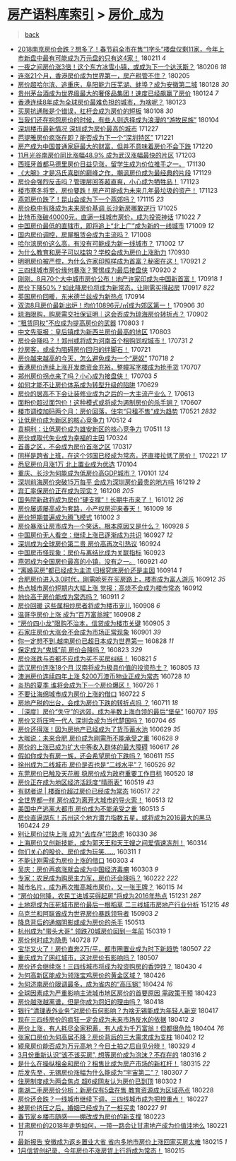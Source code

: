 [房产语料库索引](../../README.md)  > [房价_成为](房价_成为.md)
====
> [back](../README.md)

- [2018南京房价会跌？想多了！春节前全市在售“1字头”楼盘仅剩11家，今年上市新盘中最有可能成为万元盘的只有这4家！](http://jkwz.applinzi.com/ittc/7068738966990095376.html#2018%E5%8D%97%E4%BA%AC%E6%88%BF%E4%BB%B7%E4%BC%9A%E8%B7%8C%EF%BC%9F%E6%83%B3%E5%A4%9A%E4%BA%86%EF%BC%81%E6%98%A5%E8%8A%82%E5%89%8D%E5%85%A8%E5%B8%82%E5%9C%A8%E5%94%AE%E2%80%9C1%E5%AD%97%E5%A4%B4%E2%80%9D%E6%A5%BC%E7%9B%98%E4%BB%85%E5%89%A911%E5%AE%B6%EF%BC%8C%E4%BB%8A%E5%B9%B4%E4%B8%8A%E5%B8%82%E6%96%B0%E7%9B%98%E4%B8%AD%E6%9C%80%E6%9C%89%E5%8F%AF%E8%83%BD%E6%88%90%E4%B8%BA%E4%B8%87%E5%85%83%E7%9B%98%E7%9A%84%E5%8F%AA%E6%9C%89%E8%BF%994%E5%AE%B6%EF%BC%81) 180211 *4* 
- [一夜之间房价涨3倍！这个东方冰雪小镇，或成为下一个达沃斯？](http://jkwz.applinzi.com/ittc/7067065918884938763.html#%E4%B8%80%E5%A4%9C%E4%B9%8B%E9%97%B4%E6%88%BF%E4%BB%B7%E6%B6%A83%E5%80%8D%EF%BC%81%E8%BF%99%E4%B8%AA%E4%B8%9C%E6%96%B9%E5%86%B0%E9%9B%AA%E5%B0%8F%E9%95%87%EF%BC%8C%E6%88%96%E6%88%90%E4%B8%BA%E4%B8%8B%E4%B8%80%E4%B8%AA%E8%BE%BE%E6%B2%83%E6%96%AF%EF%BC%9F) 180206 *18* 
- [连涨21个月，香港房价成为世界第一，房产税管不住？](http://jkwz.applinzi.com/ittc/7066549972541899793.html#%E8%BF%9E%E6%B6%A821%E4%B8%AA%E6%9C%88%EF%BC%8C%E9%A6%99%E6%B8%AF%E6%88%BF%E4%BB%B7%E6%88%90%E4%B8%BA%E4%B8%96%E7%95%8C%E7%AC%AC%E4%B8%80%EF%BC%8C%E6%88%BF%E4%BA%A7%E7%A8%8E%E7%AE%A1%E4%B8%8D%E4%BD%8F%EF%BC%9F) 180205  
- [房价超哈尔滨、追重庆，阜阳能力压芜湖、蚌埠？成为安徽第二城](http://jkwz.applinzi.com/ittc/7063646694531400710.html#%E6%88%BF%E4%BB%B7%E8%B6%85%E5%93%88%E5%B0%94%E6%BB%A8%E3%80%81%E8%BF%BD%E9%87%8D%E5%BA%86%EF%BC%8C%E9%98%9C%E9%98%B3%E8%83%BD%E5%8A%9B%E5%8E%8B%E8%8A%9C%E6%B9%96%E3%80%81%E8%9A%8C%E5%9F%A0%EF%BC%9F%E6%88%90%E4%B8%BA%E5%AE%89%E5%BE%BD%E7%AC%AC%E4%BA%8C%E5%9F%8E) 180128 *30* 
- [贵州茅台酒成为世界级最大的奢侈品集团！速度已经飙赢了房价](http://jkwz.applinzi.com/ittc/7062259655479133195.html#%E8%B4%B5%E5%B7%9E%E8%8C%85%E5%8F%B0%E9%85%92%E6%88%90%E4%B8%BA%E4%B8%96%E7%95%8C%E7%BA%A7%E6%9C%80%E5%A4%A7%E7%9A%84%E5%A5%A2%E4%BE%88%E5%93%81%E9%9B%86%E5%9B%A2%EF%BC%81%E9%80%9F%E5%BA%A6%E5%B7%B2%E7%BB%8F%E9%A3%99%E8%B5%A2%E4%BA%86%E6%88%BF%E4%BB%B7) 180124 *7* 
- [香港连续8年成为全球房价最难负担的城市，为啥呢？](http://jkwz.applinzi.com/ittc/7061895129508348938.html#%E9%A6%99%E6%B8%AF%E8%BF%9E%E7%BB%AD8%E5%B9%B4%E6%88%90%E4%B8%BA%E5%85%A8%E7%90%83%E6%88%BF%E4%BB%B7%E6%9C%80%E9%9A%BE%E8%B4%9F%E6%8B%85%E7%9A%84%E5%9F%8E%E5%B8%82%EF%BC%8C%E4%B8%BA%E5%95%A5%E5%91%A2%EF%BC%9F) 180123  
- [买房抗通胀是个错误，杠杆会成为房价的短板](http://jkwz.applinzi.com/ittc/7056197596215772177.html#%E4%B9%B0%E6%88%BF%E6%8A%97%E9%80%9A%E8%83%80%E6%98%AF%E4%B8%AA%E9%94%99%E8%AF%AF%EF%BC%8C%E6%9D%A0%E6%9D%86%E4%BC%9A%E6%88%90%E4%B8%BA%E6%88%BF%E4%BB%B7%E7%9A%84%E7%9F%AD%E6%9D%BF) 180108 *30* 
- [当我们还在抱怨房价的时候，有些人则选择成为浪漫的“游牧民族”](http://jkwz.applinzi.com/ittc/7054755924487439370.html#%E5%BD%93%E6%88%91%E4%BB%AC%E8%BF%98%E5%9C%A8%E6%8A%B1%E6%80%A8%E6%88%BF%E4%BB%B7%E7%9A%84%E6%97%B6%E5%80%99%EF%BC%8C%E6%9C%89%E4%BA%9B%E4%BA%BA%E5%88%99%E9%80%89%E6%8B%A9%E6%88%90%E4%B8%BA%E6%B5%AA%E6%BC%AB%E7%9A%84%E2%80%9C%E6%B8%B8%E7%89%A7%E6%B0%91%E6%97%8F%E2%80%9D) 180104  
- [深圳楼市最新情况 深圳成为房价最高的城市](http://jkwz.applinzi.com/ittc/7051725571908699152.html#%E6%B7%B1%E5%9C%B3%E6%A5%BC%E5%B8%82%E6%9C%80%E6%96%B0%E6%83%85%E5%86%B5+%E6%B7%B1%E5%9C%B3%E6%88%90%E4%B8%BA%E6%88%BF%E4%BB%B7%E6%9C%80%E9%AB%98%E7%9A%84%E5%9F%8E%E5%B8%82) 171227  
- [芭提雅房价疯涨在即？能否成为下一个“深圳特区”](http://jkwz.applinzi.com/ittc/7049543114337813521.html#%E8%8A%AD%E6%8F%90%E9%9B%85%E6%88%BF%E4%BB%B7%E7%96%AF%E6%B6%A8%E5%9C%A8%E5%8D%B3%EF%BC%9F%E8%83%BD%E5%90%A6%E6%88%90%E4%B8%BA%E4%B8%8B%E4%B8%80%E4%B8%AA%E2%80%9C%E6%B7%B1%E5%9C%B3%E7%89%B9%E5%8C%BA%E2%80%9D) 171221  
- [房产成为中国普通家庭最大的财富，但并不意味着房价不会下跌](http://jkwz.applinzi.com/ittc/7049104278247965712.html#%E6%88%BF%E4%BA%A7%E6%88%90%E4%B8%BA%E4%B8%AD%E5%9B%BD%E6%99%AE%E9%80%9A%E5%AE%B6%E5%BA%AD%E6%9C%80%E5%A4%A7%E7%9A%84%E8%B4%A2%E5%AF%8C%EF%BC%8C%E4%BD%86%E5%B9%B6%E4%B8%8D%E6%84%8F%E5%91%B3%E7%9D%80%E6%88%BF%E4%BB%B7%E4%B8%8D%E4%BC%9A%E4%B8%8B%E8%B7%8C) 171220  
- [11月光谷南房价同比涨幅48.9% 成为武汉涨幅最快的片区](http://jkwz.applinzi.com/ittc/7042783222604235792.html#11%E6%9C%88%E5%85%89%E8%B0%B7%E5%8D%97%E6%88%BF%E4%BB%B7%E5%90%8C%E6%AF%94%E6%B6%A8%E5%B9%8548.9%25+%E6%88%90%E4%B8%BA%E6%AD%A6%E6%B1%89%E6%B6%A8%E5%B9%85%E6%9C%80%E5%BF%AB%E7%9A%84%E7%89%87%E5%8C%BA) 171203  
- [西班牙首都马德里房价日益见涨，留学生成为价位推手之一。](http://jkwz.applinzi.com/ittc/7041866360123032593.html#%E8%A5%BF%E7%8F%AD%E7%89%99%E9%A6%96%E9%83%BD%E9%A9%AC%E5%BE%B7%E9%87%8C%E6%88%BF%E4%BB%B7%E6%97%A5%E7%9B%8A%E8%A7%81%E6%B6%A8%EF%BC%8C%E7%95%99%E5%AD%A6%E7%94%9F%E6%88%90%E4%B8%BA%E4%BB%B7%E4%BD%8D%E6%8E%A8%E6%89%8B%E4%B9%8B%E4%B8%80%E3%80%82) 171130  
- [《大腕》才是冯氏喜剧的巅峰之作，嘲讽房价成为最经典的片段](http://jkwz.applinzi.com/ittc/7041362330749764625.html#%E3%80%8A%E5%A4%A7%E8%85%95%E3%80%8B%E6%89%8D%E6%98%AF%E5%86%AF%E6%B0%8F%E5%96%9C%E5%89%A7%E7%9A%84%E5%B7%85%E5%B3%B0%E4%B9%8B%E4%BD%9C%EF%BC%8C%E5%98%B2%E8%AE%BD%E6%88%BF%E4%BB%B7%E6%88%90%E4%B8%BA%E6%9C%80%E7%BB%8F%E5%85%B8%E7%9A%84%E7%89%87%E6%AE%B5) 171129  
- [房价会强烈反击吗？管理层回答超直爽，小心成为牺牲品！](http://jkwz.applinzi.com/ittc/7039127250568479760.html#%E6%88%BF%E4%BB%B7%E4%BC%9A%E5%BC%BA%E7%83%88%E5%8F%8D%E5%87%BB%E5%90%97%EF%BC%9F%E7%AE%A1%E7%90%86%E5%B1%82%E5%9B%9E%E7%AD%94%E8%B6%85%E7%9B%B4%E7%88%BD%EF%BC%8C%E5%B0%8F%E5%BF%83%E6%88%90%E4%B8%BA%E7%89%BA%E7%89%B2%E5%93%81%EF%BC%81) 171123  
- [楼市寒冬将至，房价要跌！房产可能成为未来几年最垃圾的资产！](http://jkwz.applinzi.com/ittc/7039084438221227024.html#%E6%A5%BC%E5%B8%82%E5%AF%92%E5%86%AC%E5%B0%86%E8%87%B3%EF%BC%8C%E6%88%BF%E4%BB%B7%E8%A6%81%E8%B7%8C%EF%BC%81%E6%88%BF%E4%BA%A7%E5%8F%AF%E8%83%BD%E6%88%90%E4%B8%BA%E6%9C%AA%E6%9D%A5%E5%87%A0%E5%B9%B4%E6%9C%80%E5%9E%83%E5%9C%BE%E7%9A%84%E8%B5%84%E4%BA%A7%EF%BC%81) 171123  
- [燕郊房价跌了！昆山会成为下一个燕郊吗？](http://jkwz.applinzi.com/ittc/7036317130637706256.html#%E7%87%95%E9%83%8A%E6%88%BF%E4%BB%B7%E8%B7%8C%E4%BA%86%EF%BC%81%E6%98%86%E5%B1%B1%E4%BC%9A%E6%88%90%E4%B8%BA%E4%B8%8B%E4%B8%80%E4%B8%AA%E7%87%95%E9%83%8A%E5%90%97%EF%BC%9F) 171115 *23* 
- [房价稳中有降成为未来房价基调 长沙新房哪敢逆行](http://jkwz.applinzi.com/ittc/7028363828738393104.html#%E6%88%BF%E4%BB%B7%E7%A8%B3%E4%B8%AD%E6%9C%89%E9%99%8D%E6%88%90%E4%B8%BA%E6%9C%AA%E6%9D%A5%E6%88%BF%E4%BB%B7%E5%9F%BA%E8%B0%83+%E9%95%BF%E6%B2%99%E6%96%B0%E6%88%BF%E5%93%AA%E6%95%A2%E9%80%86%E8%A1%8C) 171025  
- [比特币涨破40000元，直逼一线城市房价，成为投资神话](http://jkwz.applinzi.com/ittc/7027372962590753808.html#%E6%AF%94%E7%89%B9%E5%B8%81%E6%B6%A8%E7%A0%B440000%E5%85%83%EF%BC%8C%E7%9B%B4%E9%80%BC%E4%B8%80%E7%BA%BF%E5%9F%8E%E5%B8%82%E6%88%BF%E4%BB%B7%EF%BC%8C%E6%88%90%E4%B8%BA%E6%8A%95%E8%B5%84%E7%A5%9E%E8%AF%9D) 171022 *7* 
- [中国房价最低的直辖市，即将追上“北上广”成为新的一线城市](http://jkwz.applinzi.com/ittc/7022487391988876304.html#%E4%B8%AD%E5%9B%BD%E6%88%BF%E4%BB%B7%E6%9C%80%E4%BD%8E%E7%9A%84%E7%9B%B4%E8%BE%96%E5%B8%82%EF%BC%8C%E5%8D%B3%E5%B0%86%E8%BF%BD%E4%B8%8A%E2%80%9C%E5%8C%97%E4%B8%8A%E5%B9%BF%E2%80%9D%E6%88%90%E4%B8%BA%E6%96%B0%E7%9A%84%E4%B8%80%E7%BA%BF%E5%9F%8E%E5%B8%82) 171009 *12* 
- [国内房价调控，房屋租赁会成为主流吗？](http://jkwz.applinzi.com/ittc/7022043382602531856.html#%E5%9B%BD%E5%86%85%E6%88%BF%E4%BB%B7%E8%B0%83%E6%8E%A7%EF%BC%8C%E6%88%BF%E5%B1%8B%E7%A7%9F%E8%B5%81%E4%BC%9A%E6%88%90%E4%B8%BA%E4%B8%BB%E6%B5%81%E5%90%97%EF%BC%9F) 171008  
- [哈尔滨房价这么高，有没有可能成为新一线城市？](http://jkwz.applinzi.com/ittc/7019160982746825744.html#%E5%93%88%E5%B0%94%E6%BB%A8%E6%88%BF%E4%BB%B7%E8%BF%99%E4%B9%88%E9%AB%98%EF%BC%8C%E6%9C%89%E6%B2%A1%E6%9C%89%E5%8F%AF%E8%83%BD%E6%88%90%E4%B8%BA%E6%96%B0%E4%B8%80%E7%BA%BF%E5%9F%8E%E5%B8%82%EF%BC%9F) 171002 *17* 
- [为什么教育和房子可以挂钩？学校会成为房价上涨助力](http://jkwz.applinzi.com/ittc/7019060053573895184.html#%E4%B8%BA%E4%BB%80%E4%B9%88%E6%95%99%E8%82%B2%E5%92%8C%E6%88%BF%E5%AD%90%E5%8F%AF%E4%BB%A5%E6%8C%82%E9%92%A9%EF%BC%9F%E5%AD%A6%E6%A0%A1%E4%BC%9A%E6%88%90%E4%B8%BA%E6%88%BF%E4%BB%B7%E4%B8%8A%E6%B6%A8%E5%8A%A9%E5%8A%9B) 170930  
- [明明房价被严控，为什么许家印照样成为首富？秘密在这！](http://jkwz.applinzi.com/ittc/7015708210235966480.html#%E6%98%8E%E6%98%8E%E6%88%BF%E4%BB%B7%E8%A2%AB%E4%B8%A5%E6%8E%A7%EF%BC%8C%E4%B8%BA%E4%BB%80%E4%B9%88%E8%AE%B8%E5%AE%B6%E5%8D%B0%E7%85%A7%E6%A0%B7%E6%88%90%E4%B8%BA%E9%A6%96%E5%AF%8C%EF%BC%9F%E7%A7%98%E5%AF%86%E5%9C%A8%E8%BF%99%EF%BC%81) 170921 *2* 
- [三四线城市房价缘何暴涨？警惕成为最后接盘侠](http://jkwz.applinzi.com/ittc/7015445841148658705.html#%E4%B8%89%E5%9B%9B%E7%BA%BF%E5%9F%8E%E5%B8%82%E6%88%BF%E4%BB%B7%E7%BC%98%E4%BD%95%E6%9A%B4%E6%B6%A8%EF%BC%9F%E8%AD%A6%E6%83%95%E6%88%90%E4%B8%BA%E6%9C%80%E5%90%8E%E6%8E%A5%E7%9B%98%E4%BE%A0) 170920 *2* 
- [刚刚，8月70个大中城市房价公布！地产许家印成为中国新首富！](http://jkwz.applinzi.com/ittc/7014697005287474193.html#%E5%88%9A%E5%88%9A%EF%BC%8C8%E6%9C%8870%E4%B8%AA%E5%A4%A7%E4%B8%AD%E5%9F%8E%E5%B8%82%E6%88%BF%E4%BB%B7%E5%85%AC%E5%B8%83%EF%BC%81%E5%9C%B0%E4%BA%A7%E8%AE%B8%E5%AE%B6%E5%8D%B0%E6%88%90%E4%B8%BA%E4%B8%AD%E5%9B%BD%E6%96%B0%E9%A6%96%E5%AF%8C%EF%BC%81) 170918 *1* 
- [房价下降50%？如此降房价将成为新常态，让刚需买得起房](http://jkwz.applinzi.com/ittc/7014383996757345297.html#%E6%88%BF%E4%BB%B7%E4%B8%8B%E9%99%8D50%25%EF%BC%9F%E5%A6%82%E6%AD%A4%E9%99%8D%E6%88%BF%E4%BB%B7%E5%B0%86%E6%88%90%E4%B8%BA%E6%96%B0%E5%B8%B8%E6%80%81%EF%BC%8C%E8%AE%A9%E5%88%9A%E9%9C%80%E4%B9%B0%E5%BE%97%E8%B5%B7%E6%88%BF) 170917 *822* 
- [英国房价回暖，东米德兰兹成为新热点](http://jkwz.applinzi.com/ittc/7013168920079631376.html#%E8%8B%B1%E5%9B%BD%E6%88%BF%E4%BB%B7%E5%9B%9E%E6%9A%96%EF%BC%8C%E4%B8%9C%E7%B1%B3%E5%BE%B7%E5%85%B0%E5%85%B9%E6%88%90%E4%B8%BA%E6%96%B0%E7%83%AD%E7%82%B9) 170914  
- [双流8月房价最新出炉！均价10896元/㎡成为郊区第一！](http://jkwz.applinzi.com/ittc/7010084591132738577.html#%E5%8F%8C%E6%B5%818%E6%9C%88%E6%88%BF%E4%BB%B7%E6%9C%80%E6%96%B0%E5%87%BA%E7%82%89%EF%BC%81%E5%9D%87%E4%BB%B710896%E5%85%83%2F%E3%8E%A1%E6%88%90%E4%B8%BA%E9%83%8A%E5%8C%BA%E7%AC%AC%E4%B8%80%EF%BC%81) 170906 *30* 
- [琼海限购，购房需交社保证明｜这会否成为琼海房价转折点？](http://jkwz.applinzi.com/ittc/7008732545611727889.html#%E7%90%BC%E6%B5%B7%E9%99%90%E8%B4%AD%EF%BC%8C%E8%B4%AD%E6%88%BF%E9%9C%80%E4%BA%A4%E7%A4%BE%E4%BF%9D%E8%AF%81%E6%98%8E%EF%BD%9C%E8%BF%99%E4%BC%9A%E5%90%A6%E6%88%90%E4%B8%BA%E7%90%BC%E6%B5%B7%E6%88%BF%E4%BB%B7%E8%BD%AC%E6%8A%98%E7%82%B9%EF%BC%9F) 170902  
- [“租赁同权”不应成为提高房价的武器](http://jkwz.applinzi.com/ittc/6997650968756618257.html#%E2%80%9C%E7%A7%9F%E8%B5%81%E5%90%8C%E6%9D%83%E2%80%9D%E4%B8%8D%E5%BA%94%E6%88%90%E4%B8%BA%E6%8F%90%E9%AB%98%E6%88%BF%E4%BB%B7%E7%9A%84%E6%AD%A6%E5%99%A8) 170803 *1* 
- [中文先驱报：皇后镇成为新西兰房价最高的地区](http://jkwz.applinzi.com/ittc/6997570985547793424.html#%E4%B8%AD%E6%96%87%E5%85%88%E9%A9%B1%E6%8A%A5%EF%BC%9A%E7%9A%87%E5%90%8E%E9%95%87%E6%88%90%E4%B8%BA%E6%96%B0%E8%A5%BF%E5%85%B0%E6%88%BF%E4%BB%B7%E6%9C%80%E9%AB%98%E7%9A%84%E5%9C%B0%E5%8C%BA) 170803  
- [房价会降吗？！郑州或将成为河南首个租购同权城市！](http://jkwz.applinzi.com/ittc/6996574412105843729.html#%E6%88%BF%E4%BB%B7%E4%BC%9A%E9%99%8D%E5%90%97%EF%BC%9F%EF%BC%81%E9%83%91%E5%B7%9E%E6%88%96%E5%B0%86%E6%88%90%E4%B8%BA%E6%B2%B3%E5%8D%97%E9%A6%96%E4%B8%AA%E7%A7%9F%E8%B4%AD%E5%90%8C%E6%9D%83%E5%9F%8E%E5%B8%82%EF%BC%81) 170731 *2* 
- [炒房客，或成为阻碍房价回归的绊脚石！](http://jkwz.applinzi.com/ittc/6992785461750531089.html#%E7%82%92%E6%88%BF%E5%AE%A2%EF%BC%8C%E6%88%96%E6%88%90%E4%B8%BA%E9%98%BB%E7%A2%8D%E6%88%BF%E4%BB%B7%E5%9B%9E%E5%BD%92%E7%9A%84%E7%BB%8A%E8%84%9A%E7%9F%B3%EF%BC%81) 170721  
- [房价越来越高的今天，怎么避免成为一个“房奴”](http://jkwz.applinzi.com/ittc/6991723517367026705.html#%E6%88%BF%E4%BB%B7%E8%B6%8A%E6%9D%A5%E8%B6%8A%E9%AB%98%E7%9A%84%E4%BB%8A%E5%A4%A9%EF%BC%8C%E6%80%8E%E4%B9%88%E9%81%BF%E5%85%8D%E6%88%90%E4%B8%BA%E4%B8%80%E4%B8%AA%E2%80%9C%E6%88%BF%E5%A5%B4%E2%80%9D) 170718 *2* 
- [香港房价连续上涨开发商资金充裕，整幢写字楼成为抢手货](http://jkwz.applinzi.com/ittc/6987634315184571409.html#%E9%A6%99%E6%B8%AF%E6%88%BF%E4%BB%B7%E8%BF%9E%E7%BB%AD%E4%B8%8A%E6%B6%A8%E5%BC%80%E5%8F%91%E5%95%86%E8%B5%84%E9%87%91%E5%85%85%E8%A3%95%EF%BC%8C%E6%95%B4%E5%B9%A2%E5%86%99%E5%AD%97%E6%A5%BC%E6%88%90%E4%B8%BA%E6%8A%A2%E6%89%8B%E8%B4%A7) 170707  
- [郑州房价拐点来了吗？小心成为接盘侠！](http://jkwz.applinzi.com/ittc/6986171202371322885.html#%E9%83%91%E5%B7%9E%E6%88%BF%E4%BB%B7%E6%8B%90%E7%82%B9%E6%9D%A5%E4%BA%86%E5%90%97%EF%BC%9F%E5%B0%8F%E5%BF%83%E6%88%90%E4%B8%BA%E6%8E%A5%E7%9B%98%E4%BE%A0%EF%BC%81) 170703 *5* 
- [如何才能不让房价体系成为转型升级的陷阱](http://jkwz.applinzi.com/ittc/6984539739829830661.html#%E5%A6%82%E4%BD%95%E6%89%8D%E8%83%BD%E4%B8%8D%E8%AE%A9%E6%88%BF%E4%BB%B7%E4%BD%93%E7%B3%BB%E6%88%90%E4%B8%BA%E8%BD%AC%E5%9E%8B%E5%8D%87%E7%BA%A7%E7%9A%84%E9%99%B7%E9%98%B1) 170629  
- [房价的居高不下会让装修业成为之后的一大主流产业么？](http://jkwz.applinzi.com/ittc/6978378133219574788.html#%E6%88%BF%E4%BB%B7%E7%9A%84%E5%B1%85%E9%AB%98%E4%B8%8D%E4%B8%8B%E4%BC%9A%E8%AE%A9%E8%A3%85%E4%BF%AE%E4%B8%9A%E6%88%90%E4%B8%BA%E4%B9%8B%E5%90%8E%E7%9A%84%E4%B8%80%E5%A4%A7%E4%B8%BB%E6%B5%81%E4%BA%A7%E4%B8%9A%E4%B9%88%EF%BC%9F) 170613  
- [面粉价超过面包价！这种模式或将成为遏制房价的杀手锏？](http://jkwz.applinzi.com/ittc/6976393283642065925.html#%E9%9D%A2%E7%B2%89%E4%BB%B7%E8%B6%85%E8%BF%87%E9%9D%A2%E5%8C%85%E4%BB%B7%EF%BC%81%E8%BF%99%E7%A7%8D%E6%A8%A1%E5%BC%8F%E6%88%96%E5%B0%86%E6%88%90%E4%B8%BA%E9%81%8F%E5%88%B6%E6%88%BF%E4%BB%B7%E7%9A%84%E6%9D%80%E6%89%8B%E9%94%8F%EF%BC%9F) 170607  
- [楼市调控加码两个月：房价回落，住宅“只租不售”成为趋势](http://jkwz.applinzi.com/ittc/6970012828206367748.html#%E6%A5%BC%E5%B8%82%E8%B0%83%E6%8E%A7%E5%8A%A0%E7%A0%81%E4%B8%A4%E4%B8%AA%E6%9C%88%EF%BC%9A%E6%88%BF%E4%BB%B7%E5%9B%9E%E8%90%BD%EF%BC%8C%E4%BD%8F%E5%AE%85%E2%80%9C%E5%8F%AA%E7%A7%9F%E4%B8%8D%E5%94%AE%E2%80%9D%E6%88%90%E4%B8%BA%E8%B6%8B%E5%8A%BF) 170521 *2832* 
- [让低房价成为新区的核心竞争力](http://jkwz.applinzi.com/ittc/6966834925620691972.html#%E8%AE%A9%E4%BD%8E%E6%88%BF%E4%BB%B7%E6%88%90%E4%B8%BA%E6%96%B0%E5%8C%BA%E7%9A%84%E6%A0%B8%E5%BF%83%E7%AB%9E%E4%BA%89%E5%8A%9B) 170512 *4* 
- [袁桐利：让低房价成为雄安新区的核心竞争力](http://jkwz.applinzi.com/ittc/6966435078593840132.html#%E8%A2%81%E6%A1%90%E5%88%A9%EF%BC%9A%E8%AE%A9%E4%BD%8E%E6%88%BF%E4%BB%B7%E6%88%90%E4%B8%BA%E9%9B%84%E5%AE%89%E6%96%B0%E5%8C%BA%E7%9A%84%E6%A0%B8%E5%BF%83%E7%AB%9E%E4%BA%89%E5%8A%9B) 170511 *13* 
- [房价或取代失业成为幸福的主因](http://jkwz.applinzi.com/ittc/6948496640926286852.html#%E6%88%BF%E4%BB%B7%E6%88%96%E5%8F%96%E4%BB%A3%E5%A4%B1%E4%B8%9A%E6%88%90%E4%B8%BA%E5%B9%B8%E7%A6%8F%E7%9A%84%E4%B8%BB%E5%9B%A0) 170324  
- [首善之区，不会成为房价首涨之区](http://jkwz.applinzi.com/ittc/6946083241609135109.html#%E9%A6%96%E5%96%84%E4%B9%8B%E5%8C%BA%EF%BC%8C%E4%B8%8D%E4%BC%9A%E6%88%90%E4%B8%BA%E6%88%BF%E4%BB%B7%E9%A6%96%E6%B6%A8%E4%B9%8B%E5%8C%BA) 170317  
- [同样是跨省上班，在这个邻国已经成为常态，还直接拉低了房价！](http://jkwz.applinzi.com/ittc/6937025900561564677.html#%E5%90%8C%E6%A0%B7%E6%98%AF%E8%B7%A8%E7%9C%81%E4%B8%8A%E7%8F%AD%EF%BC%8C%E5%9C%A8%E8%BF%99%E4%B8%AA%E9%82%BB%E5%9B%BD%E5%B7%B2%E7%BB%8F%E6%88%90%E4%B8%BA%E5%B8%B8%E6%80%81%EF%BC%8C%E8%BF%98%E7%9B%B4%E6%8E%A5%E6%8B%89%E4%BD%8E%E4%BA%86%E6%88%BF%E4%BB%B7%EF%BC%81) 170221 *17* 
- [悉尼房价月涨1万 北上置业成为优选](http://jkwz.applinzi.com/ittc/6919264887208674309.html#%E6%82%89%E5%B0%BC%E6%88%BF%E4%BB%B7%E6%9C%88%E6%B6%A81%E4%B8%87+%E5%8C%97%E4%B8%8A%E7%BD%AE%E4%B8%9A%E6%88%90%E4%B8%BA%E4%BC%98%E9%80%89) 170104  
- [重庆、长沙为何能成为低房价高GDP城市？](http://jkwz.applinzi.com/ittc/6918227927757227012.html#%E9%87%8D%E5%BA%86%E3%80%81%E9%95%BF%E6%B2%99%E4%B8%BA%E4%BD%95%E8%83%BD%E6%88%90%E4%B8%BA%E4%BD%8E%E6%88%BF%E4%BB%B7%E9%AB%98GDP%E5%9F%8E%E5%B8%82%EF%BC%9F) 170101 *124* 
- [深圳前海房价突破15万每平 会成为深圳房价最贵的地方吗](http://jkwz.applinzi.com/ittc/6913347742926898180.html#%E6%B7%B1%E5%9C%B3%E5%89%8D%E6%B5%B7%E6%88%BF%E4%BB%B7%E7%AA%81%E7%A0%B415%E4%B8%87%E6%AF%8F%E5%B9%B3+%E4%BC%9A%E6%88%90%E4%B8%BA%E6%B7%B1%E5%9C%B3%E6%88%BF%E4%BB%B7%E6%9C%80%E8%B4%B5%E7%9A%84%E5%9C%B0%E6%96%B9%E5%90%97) 161219 *2* 
- [弃汇率保房价正在成为现实？](http://jkwz.applinzi.com/ittc/6909341874828870661.html#%E5%BC%83%E6%B1%87%E7%8E%87%E4%BF%9D%E6%88%BF%E4%BB%B7%E6%AD%A3%E5%9C%A8%E6%88%90%E4%B8%BA%E7%8E%B0%E5%AE%9E%EF%BC%9F) 161208 *205* 
- [国务院新政将成为房价“硬支撑”！长期牛市来了！](http://jkwz.applinzi.com/ittc/6888049014246736901.html#%E5%9B%BD%E5%8A%A1%E9%99%A2%E6%96%B0%E6%94%BF%E5%B0%86%E6%88%90%E4%B8%BA%E6%88%BF%E4%BB%B7%E2%80%9C%E7%A1%AC%E6%94%AF%E6%92%91%E2%80%9D%EF%BC%81%E9%95%BF%E6%9C%9F%E7%89%9B%E5%B8%82%E6%9D%A5%E4%BA%86%EF%BC%81) 161012 *26* 
- [房价屡调屡高成为套路，小产权房迎来春天！](http://jkwz.applinzi.com/ittc/6887027671401235461.html#%E6%88%BF%E4%BB%B7%E5%B1%A1%E8%B0%83%E5%B1%A1%E9%AB%98%E6%88%90%E4%B8%BA%E5%A5%97%E8%B7%AF%EF%BC%8C%E5%B0%8F%E4%BA%A7%E6%9D%83%E6%88%BF%E8%BF%8E%E6%9D%A5%E6%98%A5%E5%A4%A9%EF%BC%81) 161009 *16* 
- [房价短期普遍成为腾飞模式](http://jkwz.applinzi.com/ittc/6884545262315373572.html#%E6%88%BF%E4%BB%B7%E7%9F%AD%E6%9C%9F%E6%99%AE%E9%81%8D%E6%88%90%E4%B8%BA%E8%85%BE%E9%A3%9E%E6%A8%A1%E5%BC%8F) 161002 *3* 
- [房价暴涨让房市成为一个笑话，根本原因又是什么？](http://jkwz.applinzi.com/ittc/6882884916815070213.html#%E6%88%BF%E4%BB%B7%E6%9A%B4%E6%B6%A8%E8%AE%A9%E6%88%BF%E5%B8%82%E6%88%90%E4%B8%BA%E4%B8%80%E4%B8%AA%E7%AC%91%E8%AF%9D%EF%BC%8C%E6%A0%B9%E6%9C%AC%E5%8E%9F%E5%9B%A0%E5%8F%88%E6%98%AF%E4%BB%80%E4%B9%88%EF%BC%9F) 160928 *5* 
- [中国房价无人看空：继续上涨已逐渐成为共识](http://jkwz.applinzi.com/ittc/6882354514048320516.html#%E4%B8%AD%E5%9B%BD%E6%88%BF%E4%BB%B7%E6%97%A0%E4%BA%BA%E7%9C%8B%E7%A9%BA%EF%BC%9A%E7%BB%A7%E7%BB%AD%E4%B8%8A%E6%B6%A8%E5%B7%B2%E9%80%90%E6%B8%90%E6%88%90%E4%B8%BA%E5%85%B1%E8%AF%86) 160927 *12* 
- [深圳成为全球房价第二贵 房价高再次引热议](http://jkwz.applinzi.com/ittc/6881451193670304773.html#%E6%B7%B1%E5%9C%B3%E6%88%90%E4%B8%BA%E5%85%A8%E7%90%83%E6%88%BF%E4%BB%B7%E7%AC%AC%E4%BA%8C%E8%B4%B5+%E6%88%BF%E4%BB%B7%E9%AB%98%E5%86%8D%E6%AC%A1%E5%BC%95%E7%83%AD%E8%AE%AE) 160924  
- [中国房市怪现象：房价与离结比成为关联指标](http://jkwz.applinzi.com/ittc/6881002497258292228.html#%E4%B8%AD%E5%9B%BD%E6%88%BF%E5%B8%82%E6%80%AA%E7%8E%B0%E8%B1%A1%EF%BC%9A%E6%88%BF%E4%BB%B7%E4%B8%8E%E7%A6%BB%E7%BB%93%E6%AF%94%E6%88%90%E4%B8%BA%E5%85%B3%E8%81%94%E6%8C%87%E6%A0%87) 160923  
- [燕郊成为全国房价最高的小镇，没有之一。](http://jkwz.applinzi.com/ittc/6880306174833984516.html#%E7%87%95%E9%83%8A%E6%88%90%E4%B8%BA%E5%85%A8%E5%9B%BD%E6%88%BF%E4%BB%B7%E6%9C%80%E9%AB%98%E7%9A%84%E5%B0%8F%E9%95%87%EF%BC%8C%E6%B2%A1%E6%9C%89%E4%B9%8B%E4%B8%80%E3%80%82) 160921 *40* 
- [“离婚买房”都已经成为主流 归根究底房价还是主因](http://jkwz.applinzi.com/ittc/6877744160139904005.html#%E2%80%9C%E7%A6%BB%E5%A9%9A%E4%B9%B0%E6%88%BF%E2%80%9D%E9%83%BD%E5%B7%B2%E7%BB%8F%E6%88%90%E4%B8%BA%E4%B8%BB%E6%B5%81+%E5%BD%92%E6%A0%B9%E7%A9%B6%E5%BA%95%E6%88%BF%E4%BB%B7%E8%BF%98%E6%98%AF%E4%B8%BB%E5%9B%A0) 160914 *1* 
- [合肥房价进入3.0时代，刚需呛死在买房路上，楼市成为富人游乐](http://jkwz.applinzi.com/ittc/6877077604204545028.html#%E5%90%88%E8%82%A5%E6%88%BF%E4%BB%B7%E8%BF%9B%E5%85%A53.0%E6%97%B6%E4%BB%A3%EF%BC%8C%E5%88%9A%E9%9C%80%E5%91%9B%E6%AD%BB%E5%9C%A8%E4%B9%B0%E6%88%BF%E8%B7%AF%E4%B8%8A%EF%BC%8C%E6%A5%BC%E5%B8%82%E6%88%90%E4%B8%BA%E5%AF%8C%E4%BA%BA%E6%B8%B8%E4%B9%90) 160912 *35* 
- [热点城市房价短期内大幅上涨 党报：高烧不会成为楼市常态](http://jkwz.applinzi.com/ittc/6876885820211987460.html#%E7%83%AD%E7%82%B9%E5%9F%8E%E5%B8%82%E6%88%BF%E4%BB%B7%E7%9F%AD%E6%9C%9F%E5%86%85%E5%A4%A7%E5%B9%85%E4%B8%8A%E6%B6%A8+%E5%85%9A%E6%8A%A5%EF%BC%9A%E9%AB%98%E7%83%A7%E4%B8%8D%E4%BC%9A%E6%88%90%E4%B8%BA%E6%A5%BC%E5%B8%82%E5%B8%B8%E6%80%81) 160912  
- [地价高于房价能成为常态吗？](http://jkwz.applinzi.com/ittc/6876397830968706052.html#%E5%9C%B0%E4%BB%B7%E9%AB%98%E4%BA%8E%E6%88%BF%E4%BB%B7%E8%83%BD%E6%88%90%E4%B8%BA%E5%B8%B8%E6%80%81%E5%90%97%EF%BC%9F) 160911 *2* 
- [房价回暖 这些属相炒房者将成为楼市宠儿](http://jkwz.applinzi.com/ittc/6875401589807907844.html#%E6%88%BF%E4%BB%B7%E5%9B%9E%E6%9A%96+%E8%BF%99%E4%BA%9B%E5%B1%9E%E7%9B%B8%E7%82%92%E6%88%BF%E8%80%85%E5%B0%86%E6%88%90%E4%B8%BA%E6%A5%BC%E5%B8%82%E5%AE%A0%E5%84%BF) 160908 *6* 
- [温哥华房价上涨 成为“百万富翁城”](http://jkwz.applinzi.com/ittc/6875303785789916164.html#%E6%B8%A9%E5%93%A5%E5%8D%8E%E6%88%BF%E4%BB%B7%E4%B8%8A%E6%B6%A8+%E6%88%90%E4%B8%BA%E2%80%9C%E7%99%BE%E4%B8%87%E5%AF%8C%E7%BF%81%E5%9F%8E%E2%80%9D) 160908 *2* 
- [“房价四小龙”限购不治本，信贷成为楼市关键](http://jkwz.applinzi.com/ittc/6874377987524396037.html#%E2%80%9C%E6%88%BF%E4%BB%B7%E5%9B%9B%E5%B0%8F%E9%BE%99%E2%80%9D%E9%99%90%E8%B4%AD%E4%B8%8D%E6%B2%BB%E6%9C%AC%EF%BC%8C%E4%BF%A1%E8%B4%B7%E6%88%90%E4%B8%BA%E6%A5%BC%E5%B8%82%E5%85%B3%E9%94%AE) 160905 *3* 
- [石家庄房价大涨会不会成为市场正常现象](http://jkwz.applinzi.com/ittc/6872800182953051141.html#%E7%9F%B3%E5%AE%B6%E5%BA%84%E6%88%BF%E4%BB%B7%E5%A4%A7%E6%B6%A8%E4%BC%9A%E4%B8%8D%E4%BC%9A%E6%88%90%E4%B8%BA%E5%B8%82%E5%9C%BA%E6%AD%A3%E5%B8%B8%E7%8E%B0%E8%B1%A1) 160901 *39* 
- [你一定想不到.越南房价已超日本成为世界第一](http://jkwz.applinzi.com/ittc/6871166826821714948.html#%E4%BD%A0%E4%B8%80%E5%AE%9A%E6%83%B3%E4%B8%8D%E5%88%B0.%E8%B6%8A%E5%8D%97%E6%88%BF%E4%BB%B7%E5%B7%B2%E8%B6%85%E6%97%A5%E6%9C%AC%E6%88%90%E4%B8%BA%E4%B8%96%E7%95%8C%E7%AC%AC%E4%B8%80) 160828 *11* 
- [保定成为“鬼城”前 房价会降吗？](http://jkwz.applinzi.com/ittc/6869630399638144005.html#%E4%BF%9D%E5%AE%9A%E6%88%90%E4%B8%BA%E2%80%9C%E9%AC%BC%E5%9F%8E%E2%80%9D%E5%89%8D+%E6%88%BF%E4%BB%B7%E4%BC%9A%E9%99%8D%E5%90%97%EF%BC%9F) 160823 *329* 
- [房价涨跌与否都不应成为买不买房纠结！](http://jkwz.applinzi.com/ittc/6868772316187722757.html#%E6%88%BF%E4%BB%B7%E6%B6%A8%E8%B7%8C%E4%B8%8E%E5%90%A6%E9%83%BD%E4%B8%8D%E5%BA%94%E6%88%90%E4%B8%BA%E4%B9%B0%E4%B8%8D%E4%B9%B0%E6%88%BF%E7%BA%A0%E7%BB%93%EF%BC%81) 160821 *5* 
- [武汉房价连涨18个月 汉南将成为极具价值的投资热土？](http://jkwz.applinzi.com/ittc/6862872516439311364.html#%E6%AD%A6%E6%B1%89%E6%88%BF%E4%BB%B7%E8%BF%9E%E6%B6%A818%E4%B8%AA%E6%9C%88+%E6%B1%89%E5%8D%97%E5%B0%86%E6%88%90%E4%B8%BA%E6%9E%81%E5%85%B7%E4%BB%B7%E5%80%BC%E7%9A%84%E6%8A%95%E8%B5%84%E7%83%AD%E5%9C%9F%EF%BC%9F) 160805 *13* 
- [澳洲房价连续四年上涨  $200万澳币物业正成为常态](http://jkwz.applinzi.com/ittc/6859908480592512005.html#%E6%BE%B3%E6%B4%B2%E6%88%BF%E4%BB%B7%E8%BF%9E%E7%BB%AD%E5%9B%9B%E5%B9%B4%E4%B8%8A%E6%B6%A8++%24200%E4%B8%87%E6%BE%B3%E5%B8%81%E7%89%A9%E4%B8%9A%E6%AD%A3%E6%88%90%E4%B8%BA%E5%B8%B8%E6%80%81) 160728 *10* 
- [炎热的夏季  谁将会成为下一个房价爆区！](http://jkwz.applinzi.com/ittc/6859214081290142725.html#%E7%82%8E%E7%83%AD%E7%9A%84%E5%A4%8F%E5%AD%A3++%E8%B0%81%E5%B0%86%E4%BC%9A%E6%88%90%E4%B8%BA%E4%B8%8B%E4%B8%80%E4%B8%AA%E6%88%BF%E4%BB%B7%E7%88%86%E5%8C%BA%EF%BC%81) 160726 *1* 
- [不要让海绵城市成为房价上涨的借口](http://jkwz.applinzi.com/ittc/6857742491905950724.html#%E4%B8%8D%E8%A6%81%E8%AE%A9%E6%B5%B7%E7%BB%B5%E5%9F%8E%E5%B8%82%E6%88%90%E4%B8%BA%E6%88%BF%E4%BB%B7%E4%B8%8A%E6%B6%A8%E7%9A%84%E5%80%9F%E5%8F%A3) 160722 *5* 
- [房地产税的出台，会成为房价下跌的转折点吗 ？](http://jkwz.applinzi.com/ittc/6853710738446877701.html#%E6%88%BF%E5%9C%B0%E4%BA%A7%E7%A8%8E%E7%9A%84%E5%87%BA%E5%8F%B0%EF%BC%8C%E4%BC%9A%E6%88%90%E4%B8%BA%E6%88%BF%E4%BB%B7%E4%B8%8B%E8%B7%8C%E7%9A%84%E8%BD%AC%E6%8A%98%E7%82%B9%E5%90%97+%EF%BC%9F) 160711 *18* 
- [［深度］房价“失守”的远郊，成为半数上海白领的最后“堡垒”](http://jkwz.applinzi.com/ittc/6852041721126585348.html#%EF%BC%BB%E6%B7%B1%E5%BA%A6%EF%BC%BD%E6%88%BF%E4%BB%B7%E2%80%9C%E5%A4%B1%E5%AE%88%E2%80%9D%E7%9A%84%E8%BF%9C%E9%83%8A%EF%BC%8C%E6%88%90%E4%B8%BA%E5%8D%8A%E6%95%B0%E4%B8%8A%E6%B5%B7%E7%99%BD%E9%A2%86%E7%9A%84%E6%9C%80%E5%90%8E%E2%80%9C%E5%A0%A1%E5%9E%92%E2%80%9D) 160707 *195* 
- [房价又将压垮一代人 深圳会成为当代楚国吗？](http://jkwz.applinzi.com/ittc/6851066612169573380.html#%E6%88%BF%E4%BB%B7%E5%8F%88%E5%B0%86%E5%8E%8B%E5%9E%AE%E4%B8%80%E4%BB%A3%E4%BA%BA+%E6%B7%B1%E5%9C%B3%E4%BC%9A%E6%88%90%E4%B8%BA%E5%BD%93%E4%BB%A3%E6%A5%9A%E5%9B%BD%E5%90%97%EF%BC%9F) 160704 *65* 
- [房价还得涨！因为房地产已经成为了货币蓄水池](http://jkwz.applinzi.com/ittc/6848798554088539141.html#%E6%88%BF%E4%BB%B7%E8%BF%98%E5%BE%97%E6%B6%A8%EF%BC%81%E5%9B%A0%E4%B8%BA%E6%88%BF%E5%9C%B0%E4%BA%A7%E5%B7%B2%E7%BB%8F%E6%88%90%E4%B8%BA%E4%BA%86%E8%B4%A7%E5%B8%81%E8%93%84%E6%B0%B4%E6%B1%A0) 160629 *35* 
- [大咖说：未来合肥 房价成为刚需所不能承受之重](http://jkwz.applinzi.com/ittc/6848791474984190981.html#%E5%A4%A7%E5%92%96%E8%AF%B4%EF%BC%9A%E6%9C%AA%E6%9D%A5%E5%90%88%E8%82%A5+%E6%88%BF%E4%BB%B7%E6%88%90%E4%B8%BA%E5%88%9A%E9%9C%80%E6%89%80%E4%B8%8D%E8%83%BD%E6%89%BF%E5%8F%97%E4%B9%8B%E9%87%8D) 160628 *9* 
- [房价的上涨已成为扩大中等收入群体的最大障碍](http://jkwz.applinzi.com/ittc/6844834647472866308.html#%E6%88%BF%E4%BB%B7%E7%9A%84%E4%B8%8A%E6%B6%A8%E5%B7%B2%E6%88%90%E4%B8%BA%E6%89%A9%E5%A4%A7%E4%B8%AD%E7%AD%89%E6%94%B6%E5%85%A5%E7%BE%A4%E4%BD%93%E7%9A%84%E6%9C%80%E5%A4%A7%E9%9A%9C%E7%A2%8D) 160617 *26* 
- [假如你成为有房一族，还会希望房价下跌吗？](http://jkwz.applinzi.com/ittc/6842272964355294212.html#%E5%81%87%E5%A6%82%E4%BD%A0%E6%88%90%E4%B8%BA%E6%9C%89%E6%88%BF%E4%B8%80%E6%97%8F%EF%BC%8C%E8%BF%98%E4%BC%9A%E5%B8%8C%E6%9C%9B%E6%88%BF%E4%BB%B7%E4%B8%8B%E8%B7%8C%E5%90%97%EF%BC%9F) 160611 *155* 
- [徐州成为二线城市 房价是否也是“二线水平”？](http://jkwz.applinzi.com/ittc/6836210963107546117.html#%E5%BE%90%E5%B7%9E%E6%88%90%E4%B8%BA%E4%BA%8C%E7%BA%BF%E5%9F%8E%E5%B8%82+%E6%88%BF%E4%BB%B7%E6%98%AF%E5%90%A6%E4%B9%9F%E6%98%AF%E2%80%9C%E4%BA%8C%E7%BA%BF%E6%B0%B4%E5%B9%B3%E2%80%9D%EF%BC%9F) 160526 *92* 
- [东莞房价已触及天花板 稳房价成为政府重要工作目标](http://jkwz.applinzi.com/ittc/6834314415444591621.html#%E4%B8%9C%E8%8E%9E%E6%88%BF%E4%BB%B7%E5%B7%B2%E8%A7%A6%E5%8F%8A%E5%A4%A9%E8%8A%B1%E6%9D%BF+%E7%A8%B3%E6%88%BF%E4%BB%B7%E6%88%90%E4%B8%BA%E6%94%BF%E5%BA%9C%E9%87%8D%E8%A6%81%E5%B7%A5%E4%BD%9C%E7%9B%AE%E6%A0%87) 160520 *18* 
- [房价正在成为地区经济活跃度“晴雨表”](http://jkwz.applinzi.com/ittc/6833750293577466885.html#%E6%88%BF%E4%BB%B7%E6%AD%A3%E5%9C%A8%E6%88%90%E4%B8%BA%E5%9C%B0%E5%8C%BA%E7%BB%8F%E6%B5%8E%E6%B4%BB%E8%B7%83%E5%BA%A6%E2%80%9C%E6%99%B4%E9%9B%A8%E8%A1%A8%E2%80%9D) 160519 *43* 
- [有财者说 | 楼面价超过房价已经成为常态](http://jkwz.applinzi.com/ittc/6833125786923844612.html#%E6%9C%89%E8%B4%A2%E8%80%85%E8%AF%B4+%7C+%E6%A5%BC%E9%9D%A2%E4%BB%B7%E8%B6%85%E8%BF%87%E6%88%BF%E4%BB%B7%E5%B7%B2%E7%BB%8F%E6%88%90%E4%B8%BA%E5%B8%B8%E6%80%81) 160517 *22* 
- [全世界都一样 房价成为离开大城市的导火索！](http://jkwz.applinzi.com/ittc/6831766651338753028.html#%E5%85%A8%E4%B8%96%E7%95%8C%E9%83%BD%E4%B8%80%E6%A0%B7+%E6%88%BF%E4%BB%B7%E6%88%90%E4%B8%BA%E7%A6%BB%E5%BC%80%E5%A4%A7%E5%9F%8E%E5%B8%82%E7%9A%84%E5%AF%BC%E7%81%AB%E7%B4%A2%EF%BC%81) 160513 *12* 
- [美国中产逃离大都市 房价成为不能承受之重](http://jkwz.applinzi.com/ittc/6831630276656366596.html#%E7%BE%8E%E5%9B%BD%E4%B8%AD%E4%BA%A7%E9%80%83%E7%A6%BB%E5%A4%A7%E9%83%BD%E5%B8%82+%E6%88%BF%E4%BB%B7%E6%88%90%E4%B8%BA%E4%B8%8D%E8%83%BD%E6%89%BF%E5%8F%97%E4%B9%8B%E9%87%8D) 160513 *5* 
- [房价直逼湖东！苏州这个地方潜力指数五星，或将成为2016最大的黑马](http://jkwz.applinzi.com/ittc/6824785484110627845.html#%E6%88%BF%E4%BB%B7%E7%9B%B4%E9%80%BC%E6%B9%96%E4%B8%9C%EF%BC%81%E8%8B%8F%E5%B7%9E%E8%BF%99%E4%B8%AA%E5%9C%B0%E6%96%B9%E6%BD%9C%E5%8A%9B%E6%8C%87%E6%95%B0%E4%BA%94%E6%98%9F%EF%BC%8C%E6%88%96%E5%B0%86%E6%88%90%E4%B8%BA2016%E6%9C%80%E5%A4%A7%E7%9A%84%E9%BB%91%E9%A9%AC) 160424 *29* 
- [别让房价过快上涨 成为“去库存”拦路虎](http://jkwz.applinzi.com/ittc/6815263124923876357.html#%E5%88%AB%E8%AE%A9%E6%88%BF%E4%BB%B7%E8%BF%87%E5%BF%AB%E4%B8%8A%E6%B6%A8+%E6%88%90%E4%B8%BA%E2%80%9C%E5%8E%BB%E5%BA%93%E5%AD%98%E2%80%9D%E6%8B%A6%E8%B7%AF%E8%99%8E) 160330 *36* 
- [上海房价又创新技能，成为郭天王和天王嫂之间爱情速冻剂！](http://jkwz.applinzi.com/ittc/6809389677937165317.html#%E4%B8%8A%E6%B5%B7%E6%88%BF%E4%BB%B7%E5%8F%88%E5%88%9B%E6%96%B0%E6%8A%80%E8%83%BD%EF%BC%8C%E6%88%90%E4%B8%BA%E9%83%AD%E5%A4%A9%E7%8E%8B%E5%92%8C%E5%A4%A9%E7%8E%8B%E5%AB%82%E4%B9%8B%E9%97%B4%E7%88%B1%E6%83%85%E9%80%9F%E5%86%BB%E5%89%82%EF%BC%81) 160314  
- [你们关心的股价、房价成为玩笑......](http://jkwz.applinzi.com/ittc/6808329394829394948.html#%E4%BD%A0%E4%BB%AC%E5%85%B3%E5%BF%83%E7%9A%84%E8%82%A1%E4%BB%B7%E3%80%81%E6%88%BF%E4%BB%B7%E6%88%90%E4%B8%BA%E7%8E%A9%E7%AC%91......) 160311 *1* 
- [不能让刚需成为房价上涨的借口](http://jkwz.applinzi.com/ittc/6805314360750638085.html#%E4%B8%8D%E8%83%BD%E8%AE%A9%E5%88%9A%E9%9C%80%E6%88%90%E4%B8%BA%E6%88%BF%E4%BB%B7%E4%B8%8A%E6%B6%A8%E7%9A%84%E5%80%9F%E5%8F%A3) 160303 *4* 
- [吴庆：房价再疯涨就会成为中国经济毒瘤](http://jkwz.applinzi.com/ittc/6805269695603147780.html#%E5%90%B4%E5%BA%86%EF%BC%9A%E6%88%BF%E4%BB%B7%E5%86%8D%E7%96%AF%E6%B6%A8%E5%B0%B1%E4%BC%9A%E6%88%90%E4%B8%BA%E4%B8%AD%E5%9B%BD%E7%BB%8F%E6%B5%8E%E6%AF%92%E7%98%A4) 160303 *9* 
- [专家：农民成为购房主力军，房价还会降吗？](http://jkwz.applinzi.com/ittc/6801725688927224837.html#%E4%B8%93%E5%AE%B6%EF%BC%9A%E5%86%9C%E6%B0%91%E6%88%90%E4%B8%BA%E8%B4%AD%E6%88%BF%E4%B8%BB%E5%8A%9B%E5%86%9B%EF%BC%8C%E6%88%BF%E4%BB%B7%E8%BF%98%E4%BC%9A%E9%99%8D%E5%90%97%EF%BC%9F) 160222 *222* 
- [城市名片，成为再次推高城市房价，又一张王牌？](http://jkwz.applinzi.com/ittc/6787662852638901253.html#%E5%9F%8E%E5%B8%82%E5%90%8D%E7%89%87%EF%BC%8C%E6%88%90%E4%B8%BA%E5%86%8D%E6%AC%A1%E6%8E%A8%E9%AB%98%E5%9F%8E%E5%B8%82%E6%88%BF%E4%BB%B7%EF%BC%8C%E5%8F%88%E4%B8%80%E5%BC%A0%E7%8E%8B%E7%89%8C%EF%BC%9F) 160115 *14* 
- [“房价如何降，农民工进城买得起房”将成为2016年热点](http://jkwz.applinzi.com/ittc/6781956314393740292.html#%E2%80%9C%E6%88%BF%E4%BB%B7%E5%A6%82%E4%BD%95%E9%99%8D%EF%BC%8C%E5%86%9C%E6%B0%91%E5%B7%A5%E8%BF%9B%E5%9F%8E%E4%B9%B0%E5%BE%97%E8%B5%B7%E6%88%BF%E2%80%9D%E5%B0%86%E6%88%90%E4%B8%BA2016%E5%B9%B4%E7%83%AD%E7%82%B9) 151231 *287* 
- [土地将成为压死城市房价最后一根稻草 二三线城市房地产行业分析](http://jkwz.applinzi.com/ittc/6776010472402977797.html#%E5%9C%9F%E5%9C%B0%E5%B0%86%E6%88%90%E4%B8%BA%E5%8E%8B%E6%AD%BB%E5%9F%8E%E5%B8%82%E6%88%BF%E4%BB%B7%E6%9C%80%E5%90%8E%E4%B8%80%E6%A0%B9%E7%A8%BB%E8%8D%89+%E4%BA%8C%E4%B8%89%E7%BA%BF%E5%9F%8E%E5%B8%82%E6%88%BF%E5%9C%B0%E4%BA%A7%E8%A1%8C%E4%B8%9A%E5%88%86%E6%9E%90) 151215 *48* 
- [乌克兰和阿联酋成为世界房价暴跌领导者](http://jkwz.applinzi.com/ittc/6737688834626323461.html#%E4%B9%8C%E5%85%8B%E5%85%B0%E5%92%8C%E9%98%BF%E8%81%94%E9%85%8B%E6%88%90%E4%B8%BA%E4%B8%96%E7%95%8C%E6%88%BF%E4%BB%B7%E6%9A%B4%E8%B7%8C%E9%A2%86%E5%AF%BC%E8%80%85) 150903 *2* 
- [降息背后的通缩阴影或成为房价的杀手](http://jkwz.applinzi.com/ittc/547650611412884359.html#%E9%99%8D%E6%81%AF%E8%83%8C%E5%90%8E%E7%9A%84%E9%80%9A%E7%BC%A9%E9%98%B4%E5%BD%B1%E6%88%96%E6%88%90%E4%B8%BA%E6%88%BF%E4%BB%B7%E7%9A%84%E6%9D%80%E6%89%8B) 150513  
- [杭州成为&quot;带头大哥&quot; 领跌70城房价回到一年前](http://jkwz.applinzi.com/ittc/547650611398076385.html#%E6%9D%AD%E5%B7%9E%E6%88%90%E4%B8%BA%26quot%3B%E5%B8%A6%E5%A4%B4%E5%A4%A7%E5%93%A5%26quot%3B+%E9%A2%86%E8%B7%8C70%E5%9F%8E%E6%88%BF%E4%BB%B7%E5%9B%9E%E5%88%B0%E4%B8%80%E5%B9%B4%E5%89%8D) 150319 *1* 
- [房价何时成为隐患](http://jkwz.applinzi.com/ittc/547650611371792888.html#%E6%88%BF%E4%BB%B7%E4%BD%95%E6%97%B6%E6%88%90%E4%B8%BA%E9%9A%90%E6%82%A3) 140728 *17* 
- [宝华又火了！房价直奔2万/平，都市圈置业成为时下新趋势](http://jkwz.applinzi.com/ittc/7100391993228395536.html#%E5%AE%9D%E5%8D%8E%E5%8F%88%E7%81%AB%E4%BA%86%EF%BC%81%E6%88%BF%E4%BB%B7%E7%9B%B4%E5%A5%942%E4%B8%87%2F%E5%B9%B3%EF%BC%8C%E9%83%BD%E5%B8%82%E5%9C%88%E7%BD%AE%E4%B8%9A%E6%88%90%E4%B8%BA%E6%97%B6%E4%B8%8B%E6%96%B0%E8%B6%8B%E5%8A%BF) 180507 *22* 
- [重庆成为了网红城市，这对房价有影响吗？](http://jkwz.applinzi.com/ittc/7100308976032023558.html#%E9%87%8D%E5%BA%86%E6%88%90%E4%B8%BA%E4%BA%86%E7%BD%91%E7%BA%A2%E5%9F%8E%E5%B8%82%EF%BC%8C%E8%BF%99%E5%AF%B9%E6%88%BF%E4%BB%B7%E6%9C%89%E5%BD%B1%E5%93%8D%E5%90%97%EF%BC%9F) 180507  
- [房价还会继续涨！三四线城市将成为投资购房的香饽饽？](http://jkwz.applinzi.com/ittc/7096994900975551505.html#%E6%88%BF%E4%BB%B7%E8%BF%98%E4%BC%9A%E7%BB%A7%E7%BB%AD%E6%B6%A8%EF%BC%81%E4%B8%89%E5%9B%9B%E7%BA%BF%E5%9F%8E%E5%B8%82%E5%B0%86%E6%88%90%E4%B8%BA%E6%8A%95%E8%B5%84%E8%B4%AD%E6%88%BF%E7%9A%84%E9%A6%99%E9%A5%BD%E9%A5%BD%EF%BC%9F) 180430 *4* 
- [为何高新区能成为领涨宝鸡房价的黄金区域？](http://jkwz.applinzi.com/ittc/7096207262907630598.html#%E4%B8%BA%E4%BD%95%E9%AB%98%E6%96%B0%E5%8C%BA%E8%83%BD%E6%88%90%E4%B8%BA%E9%A2%86%E6%B6%A8%E5%AE%9D%E9%B8%A1%E6%88%BF%E4%BB%B7%E7%9A%84%E9%BB%84%E9%87%91%E5%8C%BA%E5%9F%9F%EF%BC%9F) 180426  
- [为何济南房价限调最多，成为省内的“高压锅”](http://jkwz.applinzi.com/ittc/7095551044140663819.html#%E4%B8%BA%E4%BD%95%E6%B5%8E%E5%8D%97%E6%88%BF%E4%BB%B7%E9%99%90%E8%B0%83%E6%9C%80%E5%A4%9A%EF%BC%8C%E6%88%90%E4%B8%BA%E7%9C%81%E5%86%85%E7%9A%84%E2%80%9C%E9%AB%98%E5%8E%8B%E9%94%85%E2%80%9D) 180424 *16* 
- [全球因素成为严重影响主流城市地区房价的首要原因 需政策干预](http://jkwz.applinzi.com/ittc/7095106556289090567.html#%E5%85%A8%E7%90%83%E5%9B%A0%E7%B4%A0%E6%88%90%E4%B8%BA%E4%B8%A5%E9%87%8D%E5%BD%B1%E5%93%8D%E4%B8%BB%E6%B5%81%E5%9F%8E%E5%B8%82%E5%9C%B0%E5%8C%BA%E6%88%BF%E4%BB%B7%E7%9A%84%E9%A6%96%E8%A6%81%E5%8E%9F%E5%9B%A0+%E9%9C%80%E6%94%BF%E7%AD%96%E5%B9%B2%E9%A2%84) 180423  
- [房价越涨越离谱，但是你成为怨妇的理由吗？](http://jkwz.applinzi.com/ittc/7093459884488262667.html#%E6%88%BF%E4%BB%B7%E8%B6%8A%E6%B6%A8%E8%B6%8A%E7%A6%BB%E8%B0%B1%EF%BC%8C%E4%BD%86%E6%98%AF%E4%BD%A0%E6%88%90%E4%B8%BA%E6%80%A8%E5%A6%87%E7%9A%84%E7%90%86%E7%94%B1%E5%90%97%EF%BC%9F) 180418  
- [银行“清理表外业务”对房价有何影响？为啥无锡能成为年轻人新宠](http://jkwz.applinzi.com/ittc/7092944526941619216.html#%E9%93%B6%E8%A1%8C%E2%80%9C%E6%B8%85%E7%90%86%E8%A1%A8%E5%A4%96%E4%B8%9A%E5%8A%A1%E2%80%9D%E5%AF%B9%E6%88%BF%E4%BB%B7%E6%9C%89%E4%BD%95%E5%BD%B1%E5%93%8D%EF%BC%9F%E4%B8%BA%E5%95%A5%E6%97%A0%E9%94%A1%E8%83%BD%E6%88%90%E4%B8%BA%E5%B9%B4%E8%BD%BB%E4%BA%BA%E6%96%B0%E5%AE%A0) 180417  
- [现在三四线房价的疯狂一定会成为未来市场反水的依据](http://jkwz.applinzi.com/ittc/7091211755995005963.html#%E7%8E%B0%E5%9C%A8%E4%B8%89%E5%9B%9B%E7%BA%BF%E6%88%BF%E4%BB%B7%E7%9A%84%E7%96%AF%E7%8B%82%E4%B8%80%E5%AE%9A%E4%BC%9A%E6%88%90%E4%B8%BA%E6%9C%AA%E6%9D%A5%E5%B8%82%E5%9C%BA%E5%8F%8D%E6%B0%B4%E7%9A%84%E4%BE%9D%E6%8D%AE) 180412 *3* 
- [房价上涨，有人耗尽全家积蓄，有人成为千万富翁！但都很危险](http://jkwz.applinzi.com/ittc/7088143122477614087.html#%E6%88%BF%E4%BB%B7%E4%B8%8A%E6%B6%A8%EF%BC%8C%E6%9C%89%E4%BA%BA%E8%80%97%E5%B0%BD%E5%85%A8%E5%AE%B6%E7%A7%AF%E8%93%84%EF%BC%8C%E6%9C%89%E4%BA%BA%E6%88%90%E4%B8%BA%E5%8D%83%E4%B8%87%E5%AF%8C%E7%BF%81%EF%BC%81%E4%BD%86%E9%83%BD%E5%BE%88%E5%8D%B1%E9%99%A9) 180404 *76* 
- [张家口房价为何高居不降？房价背后的三大需求成为支柱](http://jkwz.applinzi.com/ittc/7087330930425594896.html#%E5%BC%A0%E5%AE%B6%E5%8F%A3%E6%88%BF%E4%BB%B7%E4%B8%BA%E4%BD%95%E9%AB%98%E5%B1%85%E4%B8%8D%E9%99%8D%EF%BC%9F%E6%88%BF%E4%BB%B7%E8%83%8C%E5%90%8E%E7%9A%84%E4%B8%89%E5%A4%A7%E9%9C%80%E6%B1%82%E6%88%90%E4%B8%BA%E6%94%AF%E6%9F%B1) 180402 *12* 
- [颍泉房价能否成为万元高地？今日土拍之后自见分晓！](http://jkwz.applinzi.com/ittc/7085998288274981895.html#%E9%A2%8D%E6%B3%89%E6%88%BF%E4%BB%B7%E8%83%BD%E5%90%A6%E6%88%90%E4%B8%BA%E4%B8%87%E5%85%83%E9%AB%98%E5%9C%B0%EF%BC%9F%E4%BB%8A%E6%97%A5%E5%9C%9F%E6%8B%8D%E4%B9%8B%E5%90%8E%E8%87%AA%E8%A7%81%E5%88%86%E6%99%93%EF%BC%81) 180329 *4* 
- [3月份重新认识“该不该买房”, 想等房价成为泡沫？不存在的](http://jkwz.applinzi.com/ittc/7081020363410768912.html#3%E6%9C%88%E4%BB%BD%E9%87%8D%E6%96%B0%E8%AE%A4%E8%AF%86%E2%80%9C%E8%AF%A5%E4%B8%8D%E8%AF%A5%E4%B9%B0%E6%88%BF%E2%80%9D%2C+%E6%83%B3%E7%AD%89%E6%88%BF%E4%BB%B7%E6%88%90%E4%B8%BA%E6%B3%A1%E6%B2%AB%EF%BC%9F%E4%B8%8D%E5%AD%98%E5%9C%A8%E7%9A%84) 180316 *2* 
- [是什么在操纵租金和房价？租售比成为房产市场的新杠杆！](http://jkwz.applinzi.com/ittc/7080698662336594955.html#%E6%98%AF%E4%BB%80%E4%B9%88%E5%9C%A8%E6%93%8D%E7%BA%B5%E7%A7%9F%E9%87%91%E5%92%8C%E6%88%BF%E4%BB%B7%EF%BC%9F%E7%A7%9F%E5%94%AE%E6%AF%94%E6%88%90%E4%B8%BA%E6%88%BF%E4%BA%A7%E5%B8%82%E5%9C%BA%E7%9A%84%E6%96%B0%E6%9D%A0%E6%9D%86%EF%BC%81) 180315 *22* 
- [后发先至，无锡房价涨幅为什么能成为“宇宙第二”？](http://jkwz.applinzi.com/ittc/7077810249740583946.html#%E5%90%8E%E5%8F%91%E5%85%88%E8%87%B3%EF%BC%8C%E6%97%A0%E9%94%A1%E6%88%BF%E4%BB%B7%E6%B6%A8%E5%B9%85%E4%B8%BA%E4%BB%80%E4%B9%88%E8%83%BD%E6%88%90%E4%B8%BA%E2%80%9C%E5%AE%87%E5%AE%99%E7%AC%AC%E4%BA%8C%E2%80%9D%EF%BC%9F) 180307 *7* 
- [住房制度成为两会焦点 超6成网友认为房价已到顶](http://jkwz.applinzi.com/ittc/7075920104850457610.html#%E4%BD%8F%E6%88%BF%E5%88%B6%E5%BA%A6%E6%88%90%E4%B8%BA%E4%B8%A4%E4%BC%9A%E7%84%A6%E7%82%B9+%E8%B6%856%E6%88%90%E7%BD%91%E5%8F%8B%E8%AE%A4%E4%B8%BA%E6%88%BF%E4%BB%B7%E5%B7%B2%E5%88%B0%E9%A1%B6) 180302 *1* 
- [南湖二手房房价分析：新房仅有5盘在售 教育资源成为区域亮点](http://jkwz.applinzi.com/ittc/7075159091611960331.html#%E5%8D%97%E6%B9%96%E4%BA%8C%E6%89%8B%E6%88%BF%E6%88%BF%E4%BB%B7%E5%88%86%E6%9E%90%EF%BC%9A%E6%96%B0%E6%88%BF%E4%BB%85%E6%9C%895%E7%9B%98%E5%9C%A8%E5%94%AE+%E6%95%99%E8%82%B2%E8%B5%84%E6%BA%90%E6%88%90%E4%B8%BA%E5%8C%BA%E5%9F%9F%E4%BA%AE%E7%82%B9) 180228  
- [房价还会跌？一线城市继续下调，三四线城市成为把控重点！](http://jkwz.applinzi.com/ittc/7074704810299622416.html#%E6%88%BF%E4%BB%B7%E8%BF%98%E4%BC%9A%E8%B7%8C%EF%BC%9F%E4%B8%80%E7%BA%BF%E5%9F%8E%E5%B8%82%E7%BB%A7%E7%BB%AD%E4%B8%8B%E8%B0%83%EF%BC%8C%E4%B8%89%E5%9B%9B%E7%BA%BF%E5%9F%8E%E5%B8%82%E6%88%90%E4%B8%BA%E6%8A%8A%E6%8E%A7%E9%87%8D%E7%82%B9%EF%BC%81) 180227  
- [被房价挤压之后，婚姻已经成为了一桩买卖](http://jkwz.applinzi.com/ittc/7074780937441510416.html#%E8%A2%AB%E6%88%BF%E4%BB%B7%E6%8C%A4%E5%8E%8B%E4%B9%8B%E5%90%8E%EF%BC%8C%E5%A9%9A%E5%A7%BB%E5%B7%B2%E7%BB%8F%E6%88%90%E4%B8%BA%E4%BA%86%E4%B8%80%E6%A1%A9%E4%B9%B0%E5%8D%96) 180227 *91* 
- [春节家乡楼市随感——棚改成为房价的新支撑](http://jkwz.applinzi.com/ittc/7073335707504739339.html#%E6%98%A5%E8%8A%82%E5%AE%B6%E4%B9%A1%E6%A5%BC%E5%B8%82%E9%9A%8F%E6%84%9F%E2%80%94%E2%80%94%E6%A3%9A%E6%94%B9%E6%88%90%E4%B8%BA%E6%88%BF%E4%BB%B7%E7%9A%84%E6%96%B0%E6%94%AF%E6%92%91) 180223  
- [甘肃房价的2018年走势如何，一带一路会让甘肃地产成为价值洼地么](http://jkwz.applinzi.com/ittc/7072644578673165319.html#%E7%94%98%E8%82%83%E6%88%BF%E4%BB%B7%E7%9A%842018%E5%B9%B4%E8%B5%B0%E5%8A%BF%E5%A6%82%E4%BD%95%EF%BC%8C%E4%B8%80%E5%B8%A6%E4%B8%80%E8%B7%AF%E4%BC%9A%E8%AE%A9%E7%94%98%E8%82%83%E5%9C%B0%E4%BA%A7%E6%88%90%E4%B8%BA%E4%BB%B7%E5%80%BC%E6%B4%BC%E5%9C%B0%E4%B9%88) 180221 *11* 
- [最新报告 安徽成为返乡置业大省 省内多地市房价上涨回家买房太难](http://jkwz.applinzi.com/ittc/7070314339901113351.html#%E6%9C%80%E6%96%B0%E6%8A%A5%E5%91%8A+%E5%AE%89%E5%BE%BD%E6%88%90%E4%B8%BA%E8%BF%94%E4%B9%A1%E7%BD%AE%E4%B8%9A%E5%A4%A7%E7%9C%81+%E7%9C%81%E5%86%85%E5%A4%9A%E5%9C%B0%E5%B8%82%E6%88%BF%E4%BB%B7%E4%B8%8A%E6%B6%A8%E5%9B%9E%E5%AE%B6%E4%B9%B0%E6%88%BF%E5%A4%AA%E9%9A%BE) 180215 *1* 
- [1月信贷创纪录，今年房价不涨房贷上行将成为常态！](http://jkwz.applinzi.com/ittc/7069919295037768714.html#1%E6%9C%88%E4%BF%A1%E8%B4%B7%E5%88%9B%E7%BA%AA%E5%BD%95%EF%BC%8C%E4%BB%8A%E5%B9%B4%E6%88%BF%E4%BB%B7%E4%B8%8D%E6%B6%A8%E6%88%BF%E8%B4%B7%E4%B8%8A%E8%A1%8C%E5%B0%86%E6%88%90%E4%B8%BA%E5%B8%B8%E6%80%81%EF%BC%81) 180215  
